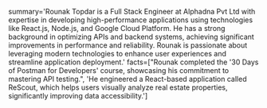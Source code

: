 summary='Rounak Topdar is a Full Stack Engineer at Alphadna Pvt Ltd with expertise in developing high-performance applications using technologies like React.js, Node.js, and Google Cloud Platform. He has a strong background in optimizing APIs and backend systems, achieving significant improvements in performance and reliability. Rounak is passionate about leveraging modern technologies to enhance user experiences and streamline application deployment.' facts=["Rounak completed the '30 Days of Postman for Developers' course, showcasing his commitment to mastering API testing.", 'He engineered a React-based application called ReScout, which helps users visually analyze real estate properties, significantly improving data accessibility.']